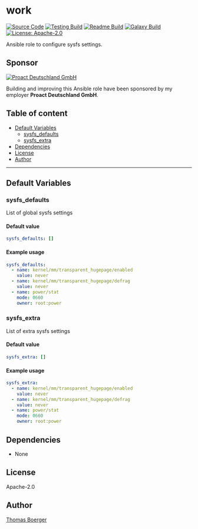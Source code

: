 # work

[![Source Code](https://img.shields.io/badge/github-source%20code-blue?logo=github&logoColor=white)](https://github.com/rolehippie/sysfs) [![Testing Build](https://github.com/rolehippie/sysfs/workflows/testing/badge.svg)](https://github.com/rolehippie/sysfs/actions?query=workflow%3Atesting) [![Readme Build](https://github.com/rolehippie/sysfs/workflows/readme/badge.svg)](https://github.com/rolehippie/sysfs/actions?query=workflow%3Areadme) [![Galaxy Build](https://github.com/rolehippie/sysfs/workflows/galaxy/badge.svg)](https://github.com/rolehippie/sysfs/actions?query=workflow%3Agalaxy) [![License: Apache-2.0](https://img.shields.io/github/license/rolehippie/sysfs)](https://github.com/rolehippie/sysfs/blob/master/LICENSE) 

Ansible role to configure sysfs settings. 

## Sponsor 

[![Proact Deutschland GmbH](https://proact.eu/wp-content/uploads/2020/03/proact-logo.png)](https://proact.eu) 

Building and improving this Ansible role have been sponsored by my employer **Proact Deutschland GmbH**.

## Table of content

* [Default Variables](#default-variables)
  * [sysfs_defaults](#sysfs_defaults)
  * [sysfs_extra](#sysfs_extra)
* [Dependencies](#dependencies)
* [License](#license)
* [Author](#author)

---

## Default Variables

### sysfs_defaults

List of global sysfs settings

#### Default value

```YAML
sysfs_defaults: []
```

#### Example usage

```YAML
sysfs_defaults:
  - name: kernel/mm/transparent_hugepage/enabled
    value: never
  - name: kernel/mm/transparent_hugepage/defrag
    value: never
  - name: power/stat
    mode: 0660
    owner: root:power
```

### sysfs_extra

List of extra sysfs settings

#### Default value

```YAML
sysfs_extra: []
```

#### Example usage

```YAML
sysfs_extra:
  - name: kernel/mm/transparent_hugepage/enabled
    value: never
  - name: kernel/mm/transparent_hugepage/defrag
    value: never
  - name: power/stat
    mode: 0660
    owner: root:power
```

## Dependencies

* None

## License

Apache-2.0

## Author

[Thomas Boerger](https://github.com/tboerger)
